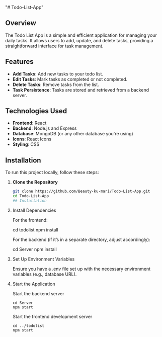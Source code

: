 "# Todo-List-App" 

## Overview
The Todo List App is a simple and efficient application for managing your daily tasks. It allows users to add, update, and delete tasks, providing a straightforward interface for task management.

## Features
- **Add Tasks**: Add new tasks to your todo list.
- **Edit Tasks**: Mark tasks as completed or not completed.
- **Delete Tasks**: Remove tasks from the list.
- **Task Persistence**: Tasks are stored and retrieved from a backend server.

## Technologies Used

- **Frontend**: React
- **Backend**: Node.js and Express
- **Database**: MongoDB (or any other database you're using)
- **Icons**: React Icons
- **Styling**: CSS

## Installation

To run this project locally, follow these steps:

1. **Clone the Repository**

   ```bash
   git clone https://github.com/Beauty-ku-mari/Todo-List-App.git
   cd Todo-List-App
   ## Installation
   
2.  Install Dependencies

    For the frontend:

    cd todolist
    npm install


    For the backend (if it’s in a separate directory, adjust accordingly):
    
     cd Server
     npm install

4.  Set Up Environment Variables

      Ensure you have a .env file set up with the necessary environment variables (e.g., database URL).
    
5.   Start the Application
   
      Start the backend server
     
         cd Server
         npm start
       Start the frontend development server
     
         cd ../todolist
         npm start

